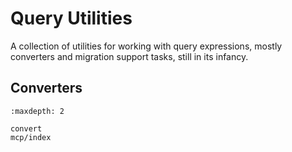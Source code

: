 # Query Utilities

A collection of utilities for working with query expressions, mostly
converters and migration support tasks, still in its infancy.

## Converters
```{toctree}
:maxdepth: 2

convert
mcp/index
```
